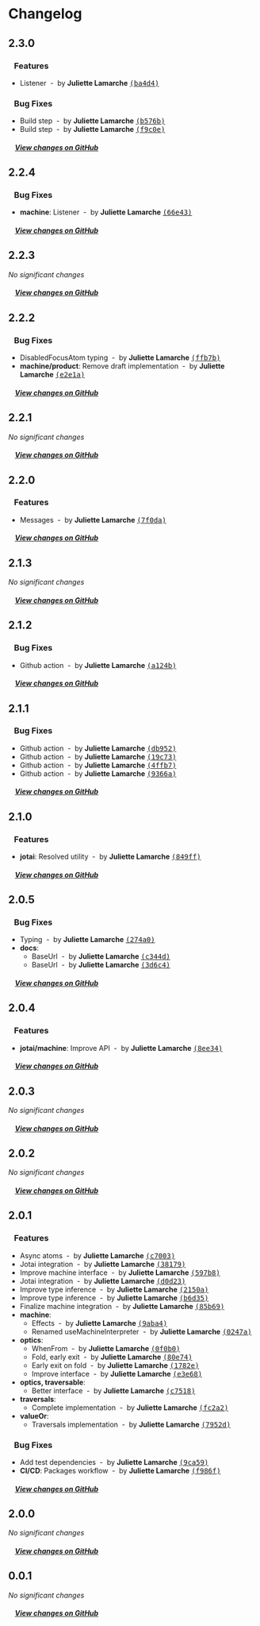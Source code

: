 # Changelog

## 2.3.0

### &nbsp;&nbsp;&nbsp;Features

- Listener &nbsp;-&nbsp; by **Juliette Lamarche** [<samp>(ba4d4)</samp>](https://github.com/prncss-xyz/constellar/commit/ba4d4a1)

### &nbsp;&nbsp;&nbsp;Bug Fixes

- Build step &nbsp;-&nbsp; by **Juliette Lamarche** [<samp>(b576b)</samp>](https://github.com/prncss-xyz/constellar/commit/b576ba3)
- Build step &nbsp;-&nbsp; by **Juliette Lamarche** [<samp>(f9c0e)</samp>](https://github.com/prncss-xyz/constellar/commit/f9c0e16)

##### &nbsp;&nbsp;&nbsp;&nbsp;[View changes on GitHub](https://github.com/prncss-xyz/constellar/compare/2.2.4...2.3.0)

## 2.2.4

### &nbsp;&nbsp;&nbsp;Bug Fixes

- **machine**: Listener &nbsp;-&nbsp; by **Juliette Lamarche** [<samp>(66e43)</samp>](https://github.com/prncss-xyz/constellar/commit/66e438d)

##### &nbsp;&nbsp;&nbsp;&nbsp;[View changes on GitHub](https://github.com/prncss-xyz/constellar/compare/2.2.3...2.2.4)

## 2.2.3

*No significant changes*

##### &nbsp;&nbsp;&nbsp;&nbsp;[View changes on GitHub](https://github.com/prncss-xyz/constellar/compare/2.2.2...2.2.3)

## 2.2.2

### &nbsp;&nbsp;&nbsp;Bug Fixes

- DisabledFocusAtom typing &nbsp;-&nbsp; by **Juliette Lamarche** [<samp>(ffb7b)</samp>](https://github.com/prncss-xyz/constellar/commit/ffb7b26)
- **machine/product**: Remove draft implementation &nbsp;-&nbsp; by **Juliette Lamarche** [<samp>(e2e1a)</samp>](https://github.com/prncss-xyz/constellar/commit/e2e1abd)

##### &nbsp;&nbsp;&nbsp;&nbsp;[View changes on GitHub](https://github.com/prncss-xyz/constellar/compare/2.2.1...2.2.2)

## 2.2.1

*No significant changes*

##### &nbsp;&nbsp;&nbsp;&nbsp;[View changes on GitHub](https://github.com/prncss-xyz/constellar/compare/2.2.0...2.2.1)

## 2.2.0

### &nbsp;&nbsp;&nbsp;Features

- Messages &nbsp;-&nbsp; by **Juliette Lamarche** [<samp>(7f0da)</samp>](https://github.com/prncss-xyz/constellar/commit/7f0dae8)

##### &nbsp;&nbsp;&nbsp;&nbsp;[View changes on GitHub](https://github.com/prncss-xyz/constellar/compare/2.1.3...2.2.0)

## 2.1.3

*No significant changes*

##### &nbsp;&nbsp;&nbsp;&nbsp;[View changes on GitHub](https://github.com/prncss-xyz/constellar/compare/2.1.2...2.1.3)

## 2.1.2

### &nbsp;&nbsp;&nbsp;Bug Fixes

- Github action &nbsp;-&nbsp; by **Juliette Lamarche** [<samp>(a124b)</samp>](https://github.com/prncss-xyz/constellar/commit/a124b79)

##### &nbsp;&nbsp;&nbsp;&nbsp;[View changes on GitHub](https://github.com/prncss-xyz/constellar/compare/2.1.1...2.1.2)

## 2.1.1

### &nbsp;&nbsp;&nbsp;Bug Fixes

- Github action &nbsp;-&nbsp; by **Juliette Lamarche** [<samp>(db952)</samp>](https://github.com/prncss-xyz/constellar/commit/db952f2)
- Github action &nbsp;-&nbsp; by **Juliette Lamarche** [<samp>(19c73)</samp>](https://github.com/prncss-xyz/constellar/commit/19c73af)
- Github action &nbsp;-&nbsp; by **Juliette Lamarche** [<samp>(4ffb7)</samp>](https://github.com/prncss-xyz/constellar/commit/4ffb7fe)
- Github action &nbsp;-&nbsp; by **Juliette Lamarche** [<samp>(9366a)</samp>](https://github.com/prncss-xyz/constellar/commit/9366aff)

##### &nbsp;&nbsp;&nbsp;&nbsp;[View changes on GitHub](https://github.com/prncss-xyz/constellar/compare/2.1.0...2.1.1)

## 2.1.0

### &nbsp;&nbsp;&nbsp;Features

- **jotai**: Resolved utility &nbsp;-&nbsp; by **Juliette Lamarche** [<samp>(849ff)</samp>](https://github.com/prncss-xyz/constellar/commit/849ff5c)

##### &nbsp;&nbsp;&nbsp;&nbsp;[View changes on GitHub](https://github.com/prncss-xyz/constellar/compare/2.0.5...2.1.0)

## 2.0.5

### &nbsp;&nbsp;&nbsp;Bug Fixes

- Typing &nbsp;-&nbsp; by **Juliette Lamarche** [<samp>(274a0)</samp>](https://github.com/prncss-xyz/constellar/commit/274a05d)
- **docs**:
  - BaseUrl &nbsp;-&nbsp; by **Juliette Lamarche** [<samp>(c344d)</samp>](https://github.com/prncss-xyz/constellar/commit/c344dc9)
  - BaseUrl &nbsp;-&nbsp; by **Juliette Lamarche** [<samp>(3d6c4)</samp>](https://github.com/prncss-xyz/constellar/commit/3d6c44a)

##### &nbsp;&nbsp;&nbsp;&nbsp;[View changes on GitHub](https://github.com/prncss-xyz/constellar/compare/2.0.4...2.0.5)

## 2.0.4

### &nbsp;&nbsp;&nbsp;Features

- **jotai/machine**: Improve API &nbsp;-&nbsp; by **Juliette Lamarche** [<samp>(8ee34)</samp>](https://github.com/prncss-xyz/constellar/commit/8ee34d2)

##### &nbsp;&nbsp;&nbsp;&nbsp;[View changes on GitHub](https://github.com/prncss-xyz/constellar/compare/2.0.3...2.0.4)

## 2.0.3

*No significant changes*

##### &nbsp;&nbsp;&nbsp;&nbsp;[View changes on GitHub](https://github.com/prncss-xyz/constellar/compare/2.0.2...2.0.3)

## 2.0.2

*No significant changes*

##### &nbsp;&nbsp;&nbsp;&nbsp;[View changes on GitHub](https://github.com/prncss-xyz/constellar/compare/2.0.1...2.0.2)

## 2.0.1

### &nbsp;&nbsp;&nbsp;Features

- Async atoms &nbsp;-&nbsp; by **Juliette Lamarche** [<samp>(c7003)</samp>](https://github.com/prncss-xyz/constellar/commit/c7003a5)
- Jotai integration &nbsp;-&nbsp; by **Juliette Lamarche** [<samp>(38179)</samp>](https://github.com/prncss-xyz/constellar/commit/3817979)
- Improve machine interface &nbsp;-&nbsp; by **Juliette Lamarche** [<samp>(597b8)</samp>](https://github.com/prncss-xyz/constellar/commit/597b848)
- Jotai integration &nbsp;-&nbsp; by **Juliette Lamarche** [<samp>(d0d23)</samp>](https://github.com/prncss-xyz/constellar/commit/d0d23ff)
- Improve type inference &nbsp;-&nbsp; by **Juliette Lamarche** [<samp>(2150a)</samp>](https://github.com/prncss-xyz/constellar/commit/2150a33)
- Improve type inference &nbsp;-&nbsp; by **Juliette Lamarche** [<samp>(b6d35)</samp>](https://github.com/prncss-xyz/constellar/commit/b6d3508)
- Finalize machine integration &nbsp;-&nbsp; by **Juliette Lamarche** [<samp>(85b69)</samp>](https://github.com/prncss-xyz/constellar/commit/85b69a7)
- **machine**:
  - Effects &nbsp;-&nbsp; by **Juliette Lamarche** [<samp>(9aba4)</samp>](https://github.com/prncss-xyz/constellar/commit/9aba425)
  - Renamed useMachineInterpreter &nbsp;-&nbsp; by **Juliette Lamarche** [<samp>(0247a)</samp>](https://github.com/prncss-xyz/constellar/commit/0247a4b)
- **optics**:
  - WhenFrom &nbsp;-&nbsp; by **Juliette Lamarche** [<samp>(0f0b0)</samp>](https://github.com/prncss-xyz/constellar/commit/0f0b050)
  - Fold, early exit &nbsp;-&nbsp; by **Juliette Lamarche** [<samp>(80e74)</samp>](https://github.com/prncss-xyz/constellar/commit/80e748d)
  - Early exit on fold &nbsp;-&nbsp; by **Juliette Lamarche** [<samp>(1782e)</samp>](https://github.com/prncss-xyz/constellar/commit/1782e97)
  - Improve interface &nbsp;-&nbsp; by **Juliette Lamarche** [<samp>(e3e68)</samp>](https://github.com/prncss-xyz/constellar/commit/e3e687c)
- **optics, traversable**:
  - Better interface &nbsp;-&nbsp; by **Juliette Lamarche** [<samp>(c7518)</samp>](https://github.com/prncss-xyz/constellar/commit/c75188c)
- **traversals**:
  - Complete implementation &nbsp;-&nbsp; by **Juliette Lamarche** [<samp>(fc2a2)</samp>](https://github.com/prncss-xyz/constellar/commit/fc2a2a1)
- **valueOr**:
  - Traversals implementation &nbsp;-&nbsp; by **Juliette Lamarche** [<samp>(7952d)</samp>](https://github.com/prncss-xyz/constellar/commit/7952db3)

### &nbsp;&nbsp;&nbsp;Bug Fixes

- Add test dependencies &nbsp;-&nbsp; by **Juliette Lamarche** [<samp>(9ca59)</samp>](https://github.com/prncss-xyz/constellar/commit/9ca5913)
- **CI/CD**: Packages workflow &nbsp;-&nbsp; by **Juliette Lamarche** [<samp>(f986f)</samp>](https://github.com/prncss-xyz/constellar/commit/f986f5b)

##### &nbsp;&nbsp;&nbsp;&nbsp;[View changes on GitHub](https://github.com/prncss-xyz/constellar/compare/2.0.0...2.0.1)

## 2.0.0

*No significant changes*

##### &nbsp;&nbsp;&nbsp;&nbsp;[View changes on GitHub](https://github.com/prncss-xyz/constellar/compare/32c556a5b2fc01ed54c8ded3d597c85a9368122b...0.0.1)

## 0.0.1

*No significant changes*

##### &nbsp;&nbsp;&nbsp;&nbsp;[View changes on GitHub](https://github.com/prncss-xyz/constellar/compare/32c556a5b2fc01ed54c8ded3d597c85a9368122b...0.0.1)
